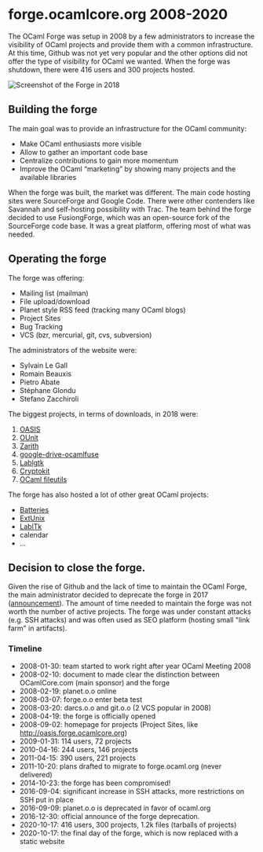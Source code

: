 <!-- ((! set title forge.ocamlcore.org 2008-2020 !)) -->

# forge.ocamlcore.org 2008-2020

The OCaml Forge was setup in 2008 by a few administrators to increase the visibility of OCaml projects and provide them
with a common infrastructure. At this time, Github was not yet very popular and the other options did not offer the type
of visibility for OCaml we wanted. When the forge was shutdown, there were 416 users and 300 projects hosted. 

![Screenshot of the Forge in 2018](forge-2018.png)

## Building the forge
 
The main goal was to provide an infrastructure for the OCaml community:

- Make OCaml enthusiasts more visible
- Allow to gather an important code base
- Centralize contributions to gain more momentum
- Improve the OCaml “marketing” by showing many projects and the available libraries
  
When the forge was built, the market was different. The main code hosting sites were SourceForge and Google Code. There 
were other contenders like Savannah and self-hosting possibility with Trac. The team behind the forge decided
to use FusiongForge, which was an open-source fork of the SourceForge code base. It was a great platform, offering most
of what was needed.  

## Operating the forge
 
The forge was offering:
- Mailing list (mailman)
- File upload/download
- Planet style RSS feed (tracking many OCaml blogs)
- Project Sites
- Bug Tracking
- VCS (bzr, mercurial, git, cvs, subversion)

The administrators of the website were: 

* Sylvain Le Gall
* Romain Beauxis
* Pietro Abate
* Stéphane Glondu
* Stefano Zacchiroli
 
The biggest projects, in terms of downloads, in 2018 were:
 
1. [OASIS](https://github.com/ocaml/oasis)
1. [OUnit](https://github.com/gildor478/ounit)
1. [Zarith](https://github.com/ocaml/Zarith)
1. [google-drive-ocamlfuse](https://github.com/astrada/google-drive-ocamlfuse)
1. [Lablgtk](https://github.com/garrigue/lablgtk)
1. [Cryptokit](https://github.com/xavierleroy/cryptokit)
1. [OCaml fileutils](https://github.com/gildor478/ocaml-fileutils)
 		
The forge has also hosted a lot of other great OCaml projects: 
* [Batteries](https://github.com/ocaml-batteries-team/batteries-included)
* [ExtUnix](https://ygrek.org/p/ocaml-extunix/)
* [LablTk](https://github.com/garrigue/labltk)
* calendar
* ...

## Decision to close the forge.
 
Given the rise of Github and the lack of time to maintain the OCaml Forge, the main administrator decided to deprecate
the forge in 2017 ([announcement](https://forge.ocamlcore.org/deprecation_announcement/)). The amount of time needed
to maintain the forge was not worth the number of active projects. The forge was under constant attacks (e.g. SSH
attacks) and was often used as SEO platform (hosting small "link farm" in artifacts).  

### Timeline

- 2008-01-30: team started to work right after year OCaml Meeting 2008
- 2008-02-10: document to made clear the distinction between OCamlCore.com (main sponsor) and the forge
- 2008-02-19: planet.o.o online
- 2008-03-07: forge.o.o enter beta test
- 2008-03-20: darcs.o.o and git.o.o (2 VCS popular in 2008)
- 2008-04-19: the forge is officially opened
- 2008-09-02: homepage for projects (Project Sites, like http://oasis.forge.ocamlcore.org)
- 2009-01-31: 114 users, 72 projects
- 2010-04-16: 244 users, 146 projects
- 2011-04-15: 390 users, 221 projects
- 2011-10-20: plans drafted to migrate to forge.ocaml.org (never delivered)
- 2014-10-23: the forge has been compromised!
- 2016-09-04: significant increase in SSH attacks, more restrictions on SSH put in place
- 2016-09-09: planet.o.o is deprecated in favor of ocaml.org
- 2016-12-30: official announce of the forge deprecation.
- 2020-10-17: 416 users, 300 projects, 1.2k files (tarballs of projects)
- 2020-10-17: the final day of the forge, which is now replaced with a static website